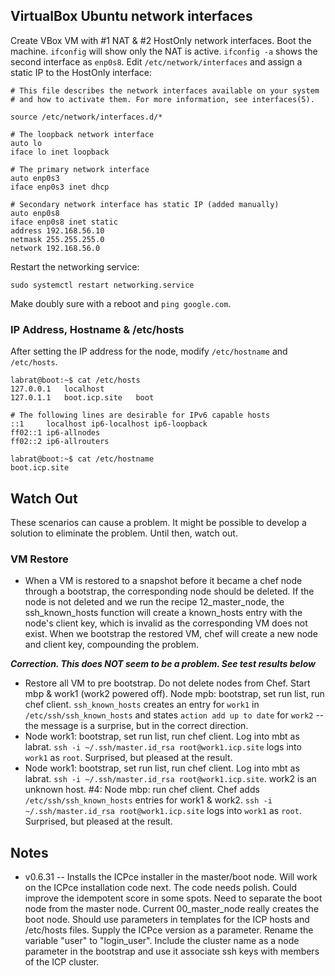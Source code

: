 ## VirtualBox Ubuntu network interfaces
Create VBox VM with #1 NAT & #2 HostOnly network interfaces. Boot the machine. `ifconfig` will show only the NAT is active. `ifconfig -a` shows the second interface as `enp0s8`. Edit `/etc/network/interfaces` and assign a static IP to the HostOnly interface:

```
# This file describes the network interfaces available on your system
# and how to activate them. For more information, see interfaces(5).

source /etc/network/interfaces.d/*

# The loopback network interface
auto lo
iface lo inet loopback

# The primary network interface
auto enp0s3
iface enp0s3 inet dhcp

# Secondary network interface has static IP (added manually)
auto enp0s8
iface enp0s8 inet static
address 192.168.56.10
netmask 255.255.255.0
network 192.168.56.0
```
Restart the networking service:

`sudo systemctl restart networking.service`

Make doubly sure with a reboot and `ping google.com`.

### IP Address, Hostname & /etc/hosts

After setting the IP address for the node, modify `/etc/hostname` and `/etc/hosts`. 
```
labrat@boot:~$ cat /etc/hosts
127.0.0.1	localhost
127.0.1.1	boot.icp.site	boot

# The following lines are desirable for IPv6 capable hosts
::1     localhost ip6-localhost ip6-loopback
ff02::1 ip6-allnodes
ff02::2 ip6-allrouters
```
```
labrat@boot:~$ cat /etc/hostname
boot.icp.site
```


## Watch Out
These scenarios can cause a problem. It might be possible to develop a solution to eliminate the problem. Until then, watch out.

### VM Restore
- When a VM is restored to a snapshot before it became a chef node through a bootstrap, the corresponding node should be deleted. If the node is not deleted and we run the recipe 12_master_node, the ssh_known_hosts function will create a known_hosts entry with the node's client key, which is invalid as the corresponding VM does not exist. When we bootstrap the restored VM, chef will create a new node and client key, compounding the problem.

***Correction. This does NOT seem to be a problem. See test results below***

 * Restore all VM to pre bootstrap. Do not delete nodes from Chef. Start mbp & work1 (work2 powered off). Node mpb: bootstrap, set run list, run chef client. `ssh_known_hosts` creates an entry for `work1` in `/etc/ssh/ssh_known_hosts` and states `action add up to date` for `work2` -- the message is a surprise, but in the correct direction.
 * Node work1: bootstrap, set run list, run chef client. Log into mbt as labrat. `ssh -i ~/.ssh/master.id_rsa root@work1.icp.site` logs into `work1` as `root`. Surprised, but pleased at the result.
 * Node work1: bootstrap, set run list, run chef client. Log into mbt as labrat. `ssh -i ~/.ssh/master.id_rsa root@work1.icp.site`. work2 is an unknown host.
 #4: Node mbp: run chef client. Chef adds `/etc/ssh/ssh_known_hosts` entries for work1 & work2. `ssh -i ~/.ssh/master.id_rsa root@work1.icp.site` logs into `work1` as `root`. Surprised, but pleased at the result.

## Notes
- v0.6.31 -- Installs the ICPce installer in the master/boot node. Will work on the ICPce installation code next. The code needs polish. Could improve the idempotent score in some spots. Need to separate the boot node from the master node. Current 00_master_node really creates the boot node. Should use parameters in templates for the ICP hosts and /etc/hosts files. Supply the ICPce version as a parameter. Rename the variable "user" to "login_user". Include the cluster name as a node parameter in the bootstrap and use it associate ssh keys with members of the ICP cluster.
